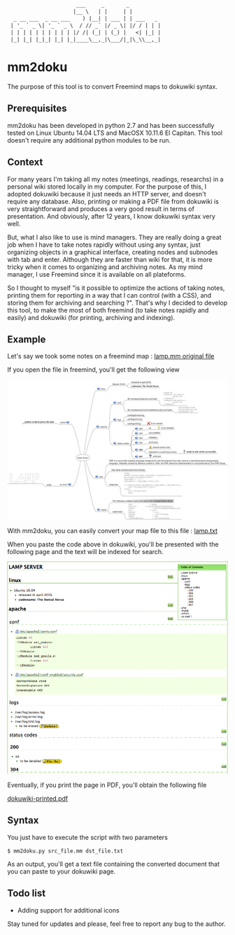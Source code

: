                           ___     _       _          
                         |__ \   | |     | |         
      _ __ ___  _ __ ___    ) |__| | ___ | | ___   _
     | '_ ` _ \| '_ ` _ \  / // _` |/ _ \| |/ / | | |
     | | | | | | | | | | |/ /| (_| | (_) |   <| |_| |
     |_| |_| |_|_| |_| |_|____\__,_|\___/|_|\_\\__,_|


# mm2doku

The purpose of this tool is to convert Freemind maps to dokuwiki syntax.

## Prerequisites

mm2doku has been developed in python 2.7 and has been successfully tested on Linux Ubuntu 14.04 LTS and MacOSX 10.11.6 El Capitan. This tool doesn't require any additional python modules to be run.

## Context

For many years I'm taking all my notes (meetings, readings, researchs) in a personal wiki stored locally in my computer. For the purpose of this, I adopted dokuwiki because it just needs an HTTP server, and doesn't require any database. Also, printing or making a PDF file from dokuwiki is very straightforward and produces a very good result in terms of presentation. And obviously, after 12 years, I know dokuwiki syntax very well.

But, what I also like to use is mind managers. They are really doing a great job when I have to take notes rapidly without using any syntax, just organizing objects in a graphical interface, creating nodes and subnodes with tab and enter. Although they are faster than wiki for that, it is more tricky when it comes to organizing and archiving notes. As my mind manager, I use Freemind since it is available on all plateforms.

So I thought to myself "is it possible to optimize the actions of taking notes, printing them for reporting in a way that I can control (with a CSS), and storing them for archiving and searching ?". That's why I decided to develop this tool, to make the most of both freemind (to take notes rapidly and easily) and dokuwiki (for printing, archiving and indexing).

## Example

Let's say we took some notes on a freemind map : [lamp.mm original file](https://github.com/boolaz/mm2doku/blob/master/sample/1-freemind_lamp.mm)

If you open the file in freemind, you'll get the following view

![lamp.mm](https://github.com/boolaz/mm2doku/blob/master/sample/2-freemind_scr.jpg)

With mm2doku, you can easily convert your map file to this file : [lamp.txt](https://github.com/boolaz/mm2doku/blob/master/sample/3-lamp_exported.txt)

When you paste the code above in dokuwiki, you'll be presented with the following page and the text will be indexed for search.

![dokuwiki page](https://github.com/boolaz/mm2doku/blob/master/sample/4-dokuwiki_scr.png)

Eventually, if you print the page in PDF, you'll obtain the following file

[dokuwiki-printed.pdf](https://github.com/boolaz/mm2doku/blob/master/sample/5-dokuwiki_printed.pdf)

## Syntax

You just have to execute the script with two parameters

    $ mm2doku.py src_file.mm dst_file.txt

As an output, you'll get a text file containing the converted document that you can paste to your dokuwiki page.

## Todo list

- Adding support for additional icons

Stay tuned for updates and please, feel free to report any bug to the author.
